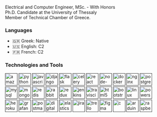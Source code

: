 Electrical and Computer Engineer, MSc. - With Honors  <br />
Ph.D. Candidate at the University of Thessaly  <br />
Member of Technical Chamber of Greece. <br />

<!-- <img align="right" alt="GIF" width="250" height="150" src="https://github.githubassets.com/images/modules/profile/profile-joined-github-dark.svg" /> -->

### **Languages**

- 🇬🇷 Greek: Native
- 🇺🇸 English: C2
- 🇫🇷 French: C2

### **Technologies and Tools**
[<img src='https://cdn.jsdelivr.net/npm/simple-icons@3.0.1/icons/amazonaws.svg' alt='amazonaws' height='40'>]( )  [<img src='https://cdn.jsdelivr.net/npm/simple-icons@3.0.1/icons/python.svg' alt='python' height='40'>]( )  [<img src='https://cdn.jsdelivr.net/npm/simple-icons@3.0.1/icons/javascript.svg' alt='javascript' height='40'>]( )  [<img src='https://cdn.jsdelivr.net/npm/simple-icons@3.0.1/icons/django.svg' alt='django' height='40'>]( )  [<img src='https://cdn.jsdelivr.net/npm/simple-icons@3.0.1/icons/flask.svg' alt='flask' height='40'>]( )  [<img src='https://cdn.jsdelivr.net/npm/simple-icons@3.0.1/icons/celery.svg' alt='celery' height='40'>](  ) [<img src='https://cdn.jsdelivr.net/npm/simple-icons@3.0.1/icons/react.svg' alt='react' height='40'>]( )  [<img src='https://cdn.jsdelivr.net/npm/simple-icons@3.0.1/icons/node-dot-js.svg' alt='node-dot-js' height='40'>]( )  [<img src='https://cdn.jsdelivr.net/npm/simple-icons@3.0.1/icons/docker.svg' alt='docker' height='40'>]( )  [<img src='https://cdn.jsdelivr.net/npm/simple-icons@3.0.1/icons/nginx.svg' alt='nginx' height='40'>]( )  [<img src='https://cdn.jsdelivr.net/npm/simple-icons@3.0.1/icons/postgresql.svg' alt='postgresql' height='40'>]( )  [<img src='https://cdn.jsdelivr.net/npm/simple-icons@3.0.1/icons/mysql.svg' alt='mysql' height='40'>]( )  [<img src='https://cdn.jsdelivr.net/npm/simple-icons@3.0.1/icons/mongodb.svg' alt='mongodb' height='40'>]( )  [<img src='https://cdn.jsdelivr.net/npm/simple-icons@3.0.1/icons/redis.svg' alt='redis' height='40'>]( )  [<img src='https://cdn.jsdelivr.net/npm/simple-icons@3.0.1/icons/rabbitmq.svg' alt='rabbitmq' height='40'>]( )  [<img src='https://cdn.jsdelivr.net/npm/simple-icons@3.0.1/icons/redux.svg' alt='redux' height='40'>]( )  [<img src='https://cdn.jsdelivr.net/npm/simple-icons@3.0.1/icons/jenkins.svg' alt='jenkins' height='40'>]( )  [<img src='https://cdn.jsdelivr.net/npm/simple-icons@3.0.1/icons/travisci.svg' alt='travisci' height='40'>]( ) [<img src='https://cdn.jsdelivr.net/npm/simple-icons@3.0.1/icons/html5.svg' alt='html5' height='40'>]( )  [<img src='https://cdn.jsdelivr.net/npm/simple-icons@3.0.1/icons/bootstrap.svg' alt='bootstrap' height='40'>]( )   [<img src='https://cdn.jsdelivr.net/npm/simple-icons@3.0.1/icons/linux.svg' alt='linux' height='40'>]( ) [<img src='https://cdn.jsdelivr.net/npm/simple-icons@3.0.1/icons/powershell.svg' alt='powershell' height='40'>]( )   [<img src='https://cdn.jsdelivr.net/npm/simple-icons@3.0.1/icons/heroku.svg' alt='heroku' height='40'>]( )  [<img src='https://cdn.jsdelivr.net/npm/simple-icons@3.0.1/icons/grafana.svg' alt='grafana' height='40'>]( )  [<img src='https://cdn.jsdelivr.net/npm/simple-icons@3.0.1/icons/postman.svg' alt='postman' height='40'>]( )  [<img src='https://cdn.jsdelivr.net/npm/simple-icons@3.0.1/icons/digitalocean.svg' alt='digitalocean' height='40'>]( )  [<img src='https://cdn.jsdelivr.net/npm/simple-icons@3.0.1/icons/elasticsearch.svg' alt='elasticsearch' height='40'>]( )  [<img src='https://cdn.jsdelivr.net/npm/simple-icons@3.0.1/icons/jira.svg' alt='jira' height='40'>]( )  [<img src='https://cdn.jsdelivr.net/npm/simple-icons@3.0.1/icons/trello.svg' alt='trello' height='40'>]( )   [<img src='https://cdn.jsdelivr.net/npm/simple-icons@3.0.1/icons/figma.svg' alt='figma' height='40'>]( )  [<img src='https://cdn.jsdelivr.net/npm/simple-icons@3.0.1/icons/c.svg' alt='c' height='40'>]( )  [<img src='https://cdn.jsdelivr.net/npm/simple-icons@3.0.1/icons/arduino.svg' alt='arduino' height='40'>]( )  [<img src='https://cdn.jsdelivr.net/npm/simple-icons@3.0.1/icons/raspberrypi.svg' alt='raspberrypi' height='40'>]( )  
